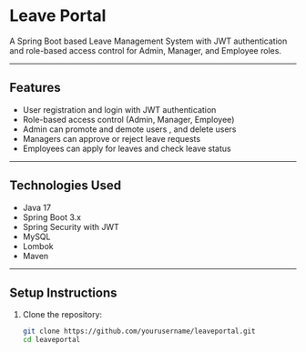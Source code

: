 # Leave Portal

A Spring Boot based Leave Management System with JWT authentication and role-based access control for Admin, Manager, and Employee roles.

---

## Features

- User registration and login with JWT authentication
- Role-based access control (Admin, Manager, Employee)
- Admin can promote and demote users , and delete users
- Managers can approve or reject leave requests
- Employees can apply for leaves and check leave status

---

## Technologies Used

- Java 17
- Spring Boot 3.x
- Spring Security with JWT
- MySQL
- Lombok
- Maven

---

## Setup Instructions

1. Clone the repository:

   ```bash
   git clone https://github.com/yourusername/leaveportal.git
   cd leaveportal
